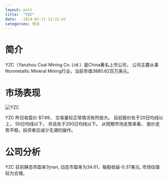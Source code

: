 ```yaml
---
layout: post
title:  "YZC"
date:   2014-02-17 12:21:41
categories: 观点
---
```


# 简介
YZC（Yanzhou Coal Mining Co. Ltd.）是China著名上市公司，
公司主要从事Nonmetallic Mineral Mining行业，当前市值3880.62百万美元。

# 市场表现

![YZC](http://finviz.com/chart.ashx?t=YZC&ty=c&ta=1&p=d&s=l)

YZC 昨日收盘价 $7.89，
交易量较正常情况有所放大。
目前股价处于20日均线以上，
50日均线以下，
并且处于200日均线以下。
从短期市场走势来看，
股价走势平稳，投资者应减少无谓的操作。

# 公司分析
YZC 目前静态市盈率为nan, 动态市盈率为34.61，每股收益-0.37美元,
市场估值较为合理。

